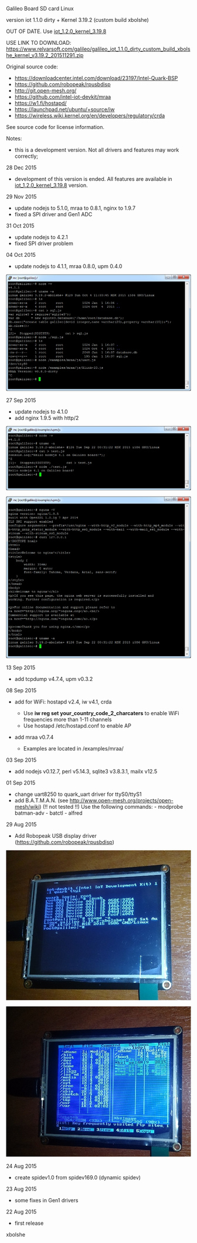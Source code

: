 Galileo Board SD card Linux

version iot 1.1.0 dirty + Kernel 3.19.2 (custom build xbolshe)

OUT OF DATE.  Use [iot_1.2.0_kernel_3.19.8](https://github.com/xbolshe/galileo-custom-images/tree/master/iot_1.2.0_kernel_3.19.8)

USE LINK TO DOWNLOAD:
https://www.relvarsoft.com/galileo/galileo_iot_1.1.0_dirty_custom_build_xbolshe_kernel_v3.19.2_201511291.zip


Original source code:
- https://downloadcenter.intel.com/download/23197/Intel-Quark-BSP
- https://github.com/robopeak/rpusbdisp
- http://git.open-mesh.org/
- https://github.com/intel-iot-devkit/mraa
- https://w1.fi/hostapd/
- https://launchpad.net/ubuntu/+source/iw
- https://wireless.wiki.kernel.org/en/developers/regulatory/crda


See source code for license information.

Notes:
- this is a development version. Not all drivers and features may work correctly;


28 Dec 2015
 - development of this version is ended.
   All features are available in [iot_1.2.0_kernel_3.19.8](https://github.com/xbolshe/galileo-custom-images/tree/master/iot_1.2.0_kernel_3.19.8) version.

29 Nov 2015
 - update nodejs to 5.1.0, mraa to 0.8.1, nginx to 1.9.7
 - fixed a SPI driver and Gen1 ADC

31 Oct 2015
 - update nodejs to 4.2.1
 - fixed SPI driver problem

04 Oct 2015
 - update nodejs to 4.1.1, mraa 0.8.0, upm 0.4.0

  ![alt jssql](jssql.jpg?raw=true "jssql")


27 Sep 2015
 - update nodejs to 4.1.0
 - add nginx 1.9.5 with http/2

  ![alt njs41_2](njs41_2.jpg?raw=true "njs41_2")


  ![alt wsngx](wsngx2.jpg?raw=true "wsngx")


13 Sep 2015
 - add tcpdump v4.7.4, upm v0.3.2

08 Sep 2015
 - add for WiFi: hostapd v2.4, iw v4.1, crda

   - Use <b>iw reg set your_country_code_2_charcaters</b> to enable WiFi frequencies more than 1-11 channels
   - Use hostapd /etc/hostapd.conf to enable AP

 - add mraa v0.7.4
   - Examples are located in /examples/mraa/

03 Sep 2015
 - add nodejs v0.12.7, perl v5.14.3, sqlite3 v3.8.3.1, mailx v12.5

01 Sep 2015
 - change uart8250 to quark_uart driver for ttyS0/ttyS1
 - add B.A.T.M.A.N. (see http://www.open-mesh.org/projects/open-mesh/wiki)  (!! not tested !!)
   Use the following commands:
       - modprobe batman-adv
       - batctl
       - alfred


29 Aug 2015
 - Add Robopeak USB display driver (https://github.com/robopeak/rpusbdisp)

  ![alt robopeak](robopeak.jpg?raw=true "robopeak")

  ![alt robopeak2](robopeak2.jpg?raw=true "robopeak2")

24 Aug 2015
 - create spidev1.0 from spidev169.0 (dynamic spidev)

23 Aug 2015
 - some fixes in Gen1 drivers

22 Aug 2015
 - first release


xbolshe

